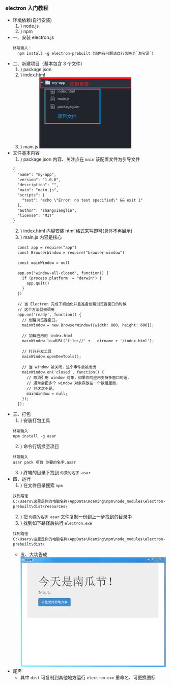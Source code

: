 ### electron 入门教程
* 环境依赖(自行安装)
    1. ) node.js  
    2. ) npm
* 一、安装 electron.js
  ```
  终端输入：
    npm install -g electron-prebuilt（墙内有问题请自行切换至`淘宝源`）
  ```
* 二、新建项目（基本包含 3 个文件）
    1. ) package.json
    2. ) index.html
    3. ) main.js
        ![项目结构图示](img/1.png)
* 文件基本内容
    1. ) package.json 内容、关注点在 `main` 该配置文件为引导文件
    ```
    {
      "name": "my-app",
      "version": "1.0.0",
      "description": "",
      "main": "main.js",
      "scripts": {
        "test": "echo \"Error: no test specified\" && exit 1"
      },
      "author": "zhangxianglin",
      "license": "MIT"
    }
    ```
    2. ) index.html 内容安装 html 格式来写即可(具体不再展示)
    3. ) main.js 内容是核心
    ```
      const app = require("app")
      const BrowserWindow = require("browser-window")

      const mainWindow = null

      app.on("window-all-closed", function() {
        if (process.platform != "darwin") {
          app.quit()
        }
      })

      // 当 Electron 完成了初始化并且准备创建浏览器窗口的时候
      // 这个方法就被调用
      app.on('ready', function() {
        // 创建浏览器窗口。
        mainWindow = new BrowserWindow({width: 800, height: 600});

        // 加载应用的 index.html
        mainWindow.loadURL('file://' + __dirname + '/index.html');

        // 打开开发工具
        mainWindow.openDevTools();

        // 当 window 被关闭，这个事件会被发出
        mainWindow.on('closed', function() {
          // 取消引用 window 对象，如果你的应用支持多窗口的话，
          // 通常会把多个 window 对象存放在一个数组里面，
          // 但这次不是。
          mainWindow = null;
        });
      });
    ```
* 三、打包
  1. ) 安装打包工具
    ```
    终端输入
    npm install -g asar
    ```
  2. ) 命令行切换至项目
    ```
    终端输入
    asar pack 项目 你要的名字.asar
    ```
  3. ) 终端的目录下找到 `你要的名字.asar`
* 四、运行
  1. ) 在文件目录搜索 `npm`
    ```
    找到路径
    C:\Users\这里是你的电脑名称\AppData\Roaming\npm\node_modules\electron-prebuilt\dist\resources\
    ```
  2. ) 把 `你要的名字.asar` 文件复制一份到上一步找到的目录中
  3. ) 找到如下路径后执行 `electron.exe`
    ```
    找到路径
    C:\Users\这里是你的电脑名称\AppData\Roaming\npm\node_modules\electron-prebuilt\dist\
    ```
  * 五、大功告成
     ![成功抵达](img/2.png)
* 尾声
   * 其中 `dist` 可复制到其他地方运行 `electron.exe` 重命名、可更换图标 

